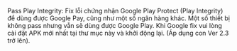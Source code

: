 Pass Play Integrity: Fix lỗi chứng nhận Google Play Protect (Play Integrity) để dùng được Google Pay, cũng như một số ngân hàng khác. Một số thiết bị không pass nhưng vẫn sẽ dùng được Google Play. Khi Google fix vui lòng cài đặt APK mới nhất tại thư mục này và khởi động lại. (Áp dụng con Ver 2.3 trở lên).
